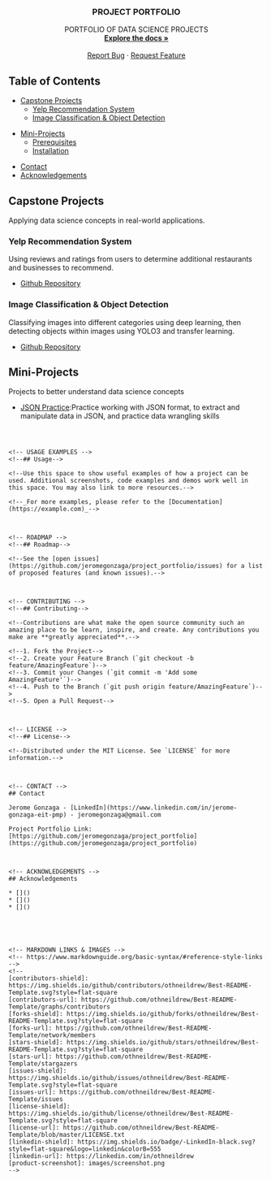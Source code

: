 <!--
*** Thanks for checking out this README Template. If you have a suggestion that would
*** make this better, please fork the project_portfolio and create a pull request or simply open
*** an issue with the tag "enhancement".
*** Thanks again! Now go create something AMAZING! :D
***
***
***
*** To avoid retyping too much info. Do a search and replace for the following:
*** jeromegonzaga, project_portfolio, twitter_handle, jeromegonzaga@gmail.com
-->





<!-- PROJECT SHIELDS -->
<!--
*** I'm using markdown "reference style" links for readability.
*** Reference links are enclosed in brackets [ ] instead of parentheses ( ).
*** See the bottom of this document for the declaration of the reference variables
*** for contributors-url, forks-url, etc. This is an optional, concise syntax you may use.
*** https://www.markdownguide.org/basic-syntax/#reference-style-links
-->
<!--
[![Contributors][contributors-shield]][contributors-url]
[![Forks][forks-shield]][forks-url]
[![Stargazers][stars-shield]][stars-url]
[![Issues][issues-shield]][issues-url]
[![MIT License][license-shield]][license-url]
[![LinkedIn][linkedin-shield]][linkedin-url]
-->



<!-- PROJECT LOGO -->
<br />
<p align="center">
<!--
  <a href="https://github.com/jeromegonzaga/project_portfolio">
    <img src="images/logo.png" alt="Logo" width="80" height="80">
  </a>
-->

  <h3 align="center">PROJECT PORTFOLIO</h3>

  <p align="center">
    PORTFOLIO OF DATA SCIENCE PROJECTS
    <br />
    <a href="https://github.com/jeromegonzaga/project_portfolio"><strong>Explore the docs »</strong></a>
    <br />
    <br />
<!--
    <a href="https://github.com/jeromegonzaga/project_portfolio">View Demo</a>
    ·
-->
    <a href="https://github.com/jeromegonzaga/project_portfolio/issues">Report Bug</a>
    ·
    <a href="https://github.com/jeromegonzaga/project_portfolio/issues">Request Feature</a>
  </p>
</p>



<!-- TABLE OF CONTENTS -->
## Table of Contents

* [Capstone Projects](#capstone-projects)
  * [Yelp Recommendation System](#yelp-recommendation-system)
  * [Image Classification & Object Detection](#image-classification-object-detection)
<!--  * [Built With](#built-with)-->
* [Mini-Projects](#mini-projects)
  * [Prerequisites](#prerequisites)
  * [Installation](#installation)
<!--* [Usage](#usage)-->
<!--* [Roadmap](#roadmap)-->
<!--* [Contributing](#contributing)-->
<!--* [License](#license)-->
* [Contact](#contact)
* [Acknowledgements](#acknowledgements)



<!-- CAPSTONE PROJECTS -->
## Capstone Projects 

Applying data science concepts in real-world applications.

### Yelp Recommendation System

Using reviews and ratings from users to determine additional restaurants and businesses to recommend.
* [Github Repository](https://github.com/jeromegonzaga/capstone_proj_1_final)

### Image Classification & Object Detection

Classifying images into different categories using deep learning, then detecting objects within images using YOLO3 and transfer learning.
* [Github Repository](https://github.com/jeromegonzaga/capstone_proj_2_milestone_report_2/blob/master/capstone_proj_2_image%20classification%20and%20object%20recognition.ipynb)

<!--### Built With-->

<!--
* []()
* []()
* []()
-->



<!-- MINI-PROJECTS -->
## Mini-Projects

Projects to better understand data science concepts

* [JSON Practice](https://github.com/jeromegonzaga/JSON_Based_Data_Exercise):Practice working with JSON format, to extract and manipulate data in JSON, and practice data wrangling skills
<!--### Prerequisites-->

<!--
This is an example of how to list things you need to use the software and how to install them.
* npm
```sh
npm install npm@latest -g
```
-->

<!--### Installation-->
 
<!--
1. Clone the project_portfolio
```sh
git clone https://github.com/jeromegonzaga/project_portfolio.git
```
2. Install NPM packages
```sh
npm install
-->
```



<!-- USAGE EXAMPLES -->
<!--## Usage-->

<!--Use this space to show useful examples of how a project can be used. Additional screenshots, code examples and demos work well in this space. You may also link to more resources.-->

<!--_For more examples, please refer to the [Documentation](https://example.com)_-->



<!-- ROADMAP -->
<!--## Roadmap-->

<!--See the [open issues](https://github.com/jeromegonzaga/project_portfolio/issues) for a list of proposed features (and known issues).-->



<!-- CONTRIBUTING -->
<!--## Contributing-->

<!--Contributions are what make the open source community such an amazing place to be learn, inspire, and create. Any contributions you make are **greatly appreciated**.-->

<!--1. Fork the Project-->
<!--2. Create your Feature Branch (`git checkout -b feature/AmazingFeature`)-->
<!--3. Commit your Changes (`git commit -m 'Add some AmazingFeature'`)-->
<!--4. Push to the Branch (`git push origin feature/AmazingFeature`)-->
<!--5. Open a Pull Request-->



<!-- LICENSE -->
<!--## License-->

<!--Distributed under the MIT License. See `LICENSE` for more information.-->



<!-- CONTACT -->
## Contact

Jerome Gonzaga - [LinkedIn](https://www.linkedin.com/in/jerome-gonzaga-eit-pmp) - jeromegonzaga@gmail.com

Project Portfolio Link: [https://github.com/jeromegonzaga/project_portfolio](https://github.com/jeromegonzaga/project_portfolio)



<!-- ACKNOWLEDGEMENTS -->
## Acknowledgements

* []()
* []()
* []()





<!-- MARKDOWN LINKS & IMAGES -->
<!-- https://www.markdownguide.org/basic-syntax/#reference-style-links -->
<!--
[contributors-shield]: https://img.shields.io/github/contributors/othneildrew/Best-README-Template.svg?style=flat-square
[contributors-url]: https://github.com/othneildrew/Best-README-Template/graphs/contributors
[forks-shield]: https://img.shields.io/github/forks/othneildrew/Best-README-Template.svg?style=flat-square
[forks-url]: https://github.com/othneildrew/Best-README-Template/network/members
[stars-shield]: https://img.shields.io/github/stars/othneildrew/Best-README-Template.svg?style=flat-square
[stars-url]: https://github.com/othneildrew/Best-README-Template/stargazers
[issues-shield]: https://img.shields.io/github/issues/othneildrew/Best-README-Template.svg?style=flat-square
[issues-url]: https://github.com/othneildrew/Best-README-Template/issues
[license-shield]: https://img.shields.io/github/license/othneildrew/Best-README-Template.svg?style=flat-square
[license-url]: https://github.com/othneildrew/Best-README-Template/blob/master/LICENSE.txt
[linkedin-shield]: https://img.shields.io/badge/-LinkedIn-black.svg?style=flat-square&logo=linkedin&colorB=555
[linkedin-url]: https://linkedin.com/in/othneildrew
[product-screenshot]: images/screenshot.png
-->
